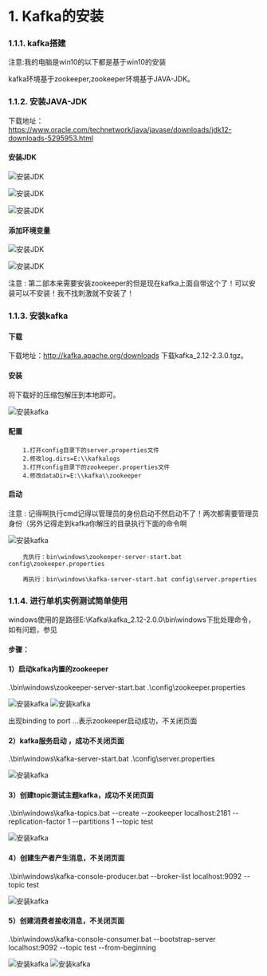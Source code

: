 # 1. Kafka的安装

### 1.1.1. kafka搭建

注意:我的电脑是win10的以下都是基于win10的安装

kafka环境基于zookeeper,zookeeper环境基于JAVA-JDK。

### 1.1.2. 安装JAVA-JDK

下载地址：https://www.oracle.com/technetwork/java/javase/downloads/jdk12-downloads-5295953.html

#### 安装JDK

![安装JDK](./assets/Kafka的安装/1.jpg) 

![安装JDK](./assets/Kafka的安装/2.jpg) 

![安装JDK](./assets/Kafka的安装/3.jpg)

#### 添加环境变量

![安装JDK](./assets/Kafka的安装/4.jpg) 

![安装JDK](./assets/Kafka的安装/5.jpg)

注意 : 第二部本来需要安装zookeeper的但是现在kafka上面自带这个了！可以安装可以不安装！我不找刺激就不安装了！

### 1.1.3. 安装kafka

#### 下载

下载地址：http://kafka.apache.org/downloads 下载kafka_2.12-2.3.0.tgz。

#### 安装

将下载好的压缩包解压到本地即可。

![安装kafka](./assets/Kafka的安装/6.jpg)

#### 配置

```
    1.打开config目录下的server.properties文件
    2.修改log.dirs=E:\\kafkalogs
    3.打开config目录下的zookeeper.properties文件
    4.修改dataDir=E:\\kafka\\zookeeper
```

#### 启动

注意 : 记得啊执行cmd记得以管理员的身份启动不然启动不了！两次都需要管理员身份（另外记得走到kafka你解压的目录执行下面的命令啊

![安装kafka](./assets/Kafka的安装/7.jpg)

```
    先执行：bin\windows\zookeeper-server-start.bat config\zookeeper.properties

    再执行：bin\windows\kafka-server-start.bat config\server.properties
```

### 1.1.4. 进行单机实例测试简单使用

windows使用的是路径E:\Kafka\kafka_2.12-2.0.0\bin\windows下批处理命令，如有问题，参见

#### 步骤：

#### 1）启动kafka内置的zookeeper

.\bin\windows\zookeeper-server-start.bat .\config\zookeeper.properties

![安装kafka](./assets/Kafka的安装/8.jpg) ![安装kafka](./assets/Kafka的安装/9.jpg)

出现binding to port ...表示zookeeper启动成功，不关闭页面

#### 2）kafka服务启动 ，成功不关闭页面

.\bin\windows\kafka-server-start.bat .\config\server.properties

![安装kafka](./assets/Kafka的安装/10.jpg)

#### 3）创建topic测试主题kafka，成功不关闭页面

.\bin\windows\kafka-topics.bat --create --zookeeper localhost:2181 --replication-factor 1 --partitions 1 --topic test

![安装kafka](./assets/Kafka的安装/11.jpg)

#### 4）创建生产者产生消息，不关闭页面

.\bin\windows\kafka-console-producer.bat --broker-list localhost:9092 --topic test

![安装kafka](./assets/Kafka的安装/12.jpg)

#### 5）创建消费者接收消息，不关闭页面

.\bin\windows\kafka-console-consumer.bat --bootstrap-server localhost:9092 --topic test --from-beginning

![安装kafka](./assets/Kafka的安装/13.jpg) ![安装kafka](./assets/Kafka的安装/14.jpg)